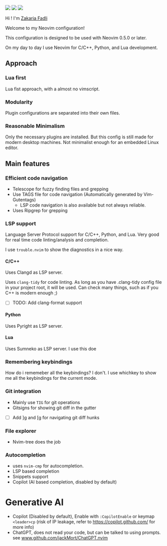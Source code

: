 <a href="https://dotfyle.com/zakaria1193/zfanvim"><img src="https://dotfyle.com/zakaria1193/zfanvim/badges/plugins?style=flat" /></a>
<a href="https://dotfyle.com/zakaria1193/zfanvim"><img src="https://dotfyle.com/zakaria1193/zfanvim/badges/leaderkey?style=flat" /></a>
<a href="https://dotfyle.com/zakaria1193/zfanvim"><img src="https://dotfyle.com/zakaria1193/zfanvim/badges/plugin-manager?style=flat" /></a>

Hi ! I'm <a href="https://linkedin.com/in/fadlizakaria">Zakaria Fadli</a>

Welcome to my Neovim configuration!

This configuration is designed to be used with Neovim 0.5.0 or later.

On my day to day I use Neovim for C/C++, Python, and Lua development.

## Approach

### Lua first

Lua fist approach, with a almost no vimscript.

### Modularity

Plugin configurations are separated into their own files.

### Reasonable Minimalism

Only the necessary plugins are installed. But this config is still made for modern desktop machines.
Not minimalist enough for an embedded Linux editor.

## Main features

### Efficient code navigation

- Telescope for fuzzy finding files and grepping
- Use TAGS file for code navigation (Automatically generated by Vim-Gutentags)
  - LSP code navigation is also available but not always reliable.
- Uses Ripgrep for grepping

### LSP support

Language Server Protocol support for C/C++, Python, and Lua.
Very good for real time code linting/analysis and completion.

I use `trouble.nvim` to show the diagnostics in a nice way.

#### C/C++

Uses Clangd as LSP server.

Uses `clang-tidy` for code linting. As long as you have .clang-tidy config file in your project root, it will be used.
Can check many things, such as if you C++ is modern enough ;)

- [ ] TODO: Add clang-format support

#### Python

Uses Pyright as LSP server.

#### Lua

Uses Sumneko as LSP server.
I use this doe

### Remembering keybindings

How do i rememeber all the keybindings? I don't.
I use whichkey to show me all the keybindings for the current mode.

### Git integration

- Mainly use `TIG` for git operations
- Gitsigns for showing git diff in the gutter
- [ ] Add ]g and [g for navigating git diff hunks

### File explorer

- Nvim-tree does the job

### Autocompletion

- uses `nvim-cmp` for autocompletion.
- LSP based completion
- Snippets support
- Copilot (AI based completion, disabled by default)

# Generative AI

- Copilot (Disabled by default), Enable with `:CopilotEnable` or keymap `<leader>cp`
  (risk of IP leakage, refer to https://copilot.github.com/ for more info)
- ChatGPT, does not read your code, but can be talked to using prompts.
  see www.github.com/jackMort/ChatGPT.nvim
